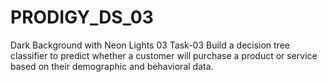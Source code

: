 # PRODIGY_DS_03
Dark Background with Neon Lights 03  Task-03  Build a decision tree classifier to predict whether a customer will purchase a product or service based on their demographic and behavioral data.
